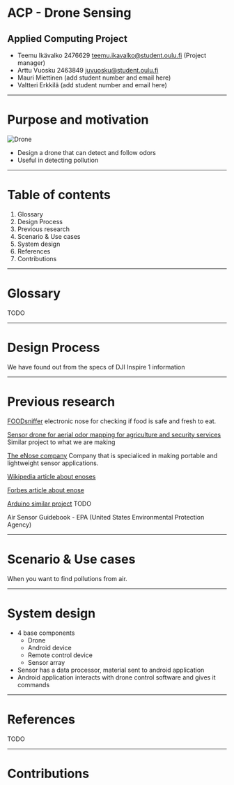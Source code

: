 # ACP - Drone Sensing
## Applied Computing Project

* Teemu Ikävalko 2476629 teemu.ikavalko@student.oulu.fi (Project manager)
* Arttu Vuosku 2463849 juvuosku@student.oulu.fi
* Mauri Miettinen (add student number and email here)
* Valtteri Erkkilä (add student number and email here)

---

# Purpose and motivation

![Drone](https://www5.djicdn.com/assets/images/products/inspire-1/banner-product-333577d35493a3213ead13b4f8056e42.png)

* Design a drone that can detect and follow odors
* Useful in detecting pollution

---

# Table of contents
1. Glossary
2. Design Process
3. Previous research
4. Scenario & Use cases
5. System design
6. References
7. Contributions

---

# Glossary

TODO

---

# Design Process

We have found out from the specs of DJI Inspire 1 information

---

# Previous research
[FOODsniffer](http://www.myfoodsniffer.com) electronic nose for checking if food is safe and fresh to eat.

[Sensor drone for aerial odor mapping for agriculture and security services](http://ieeexplore.ieee.org/abstract/document/7561340/?reload=true) Similar project to what we are making

[The eNose company](http://www.enose.nl/) Company that is specialiced in making portable and lightweight sensor applications.

[Wikipedia article about enoses](https://en.wikipedia.org/wiki/Electronic_nose)

[Forbes article about enose](https://www.forbes.com/sites/robertszczerba/2015/06/22/from-cat-poop-coffee-to-cancer-the-incredible-journey-of-the-e-nose/#717fe7c76101)

[Arduino similar project](https://plot.ly/arduino/air-quality-tutorial/)
TODO

Air Sensor Guidebook - EPA (United States Environmental Protection Agency)

---

# Scenario & Use cases

When you want to find pollutions from air.

---

# System design

* 4 base components
    * Drone
	* Android device
	* Remote control device
	* Sensor array
* Sensor has a data processor, material sent to android application
* Android application interacts with drone control software and gives it commands

---

# References

TODO

---

# Contributions

